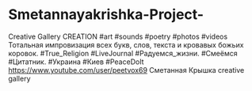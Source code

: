 # Smetannayakrishka-Project-
 Creative Gallery CREATION #art #sounds #poetry #photos #videos  Тотальная импровизация всех букв, слов, текста и кровавых божьих коровок. #True_Religion #LiveJournal #Радуемся_жизни. #Смеёмся #Цитатник. #Украина #Киев #PeaceDoIt https://www.youtube.com/user/peetvox69 Сметанная Крышка creative gallery
